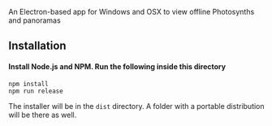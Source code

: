 An Electron-based app for Windows and OSX to view offline Photosynths and panoramas

## Installation
#### Install Node.js and NPM. Run the following inside this directory
```
npm install
npm run release
```
The installer will be in the `dist` directory.  A folder with a portable distribution will be there as well.
